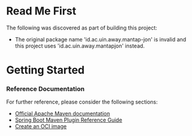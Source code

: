 # Read Me First
The following was discovered as part of building this project:

* The original package name 'id.ac.uin.away.mantap-jon' is invalid and this project uses 'id.ac.uin.away.mantapjon' instead.

# Getting Started

### Reference Documentation
For further reference, please consider the following sections:

* [Official Apache Maven documentation](https://maven.apache.org/guides/index.html)
* [Spring Boot Maven Plugin Reference Guide](https://docs.spring.io/spring-boot/docs/2.6.4/maven-plugin/reference/html/)
* [Create an OCI image](https://docs.spring.io/spring-boot/docs/2.6.4/maven-plugin/reference/html/#build-image)

